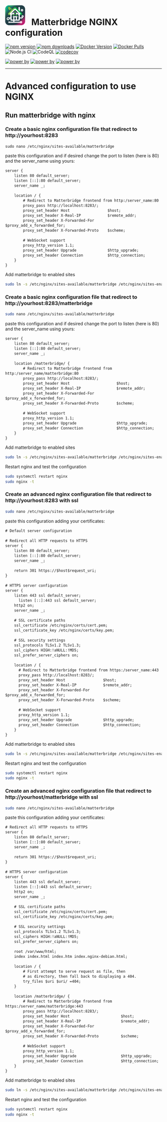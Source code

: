 # <img src="frontend/public/matterbridge.svg" alt="Matterbridge Logo" width="64px" height="64px">&nbsp;&nbsp;&nbsp;Matterbridge NGINX configuration

[![npm version](https://img.shields.io/npm/v/matterbridge.svg)](https://www.npmjs.com/package/matterbridge)
[![npm downloads](https://img.shields.io/npm/dt/matterbridge.svg)](https://www.npmjs.com/package/matterbridge)
[![Docker Version](https://img.shields.io/docker/v/luligu/matterbridge?label=docker%20version&sort=semver)](https://hub.docker.com/r/luligu/matterbridge)
[![Docker Pulls](https://img.shields.io/docker/pulls/luligu/matterbridge.svg)](https://hub.docker.com/r/luligu/matterbridge)
![Node.js CI](https://github.com/Luligu/matterbridge/actions/workflows/build.yml/badge.svg)
![CodeQL](https://github.com/Luligu/matterbridge/actions/workflows/codeql.yml/badge.svg)
[![codecov](https://codecov.io/gh/Luligu/matterbridge/branch/main/graph/badge.svg)](https://codecov.io/gh/Luligu/matterbridge)

[![power by](https://img.shields.io/badge/powered%20by-matter--history-blue)](https://www.npmjs.com/package/matter-history)
[![power by](https://img.shields.io/badge/powered%20by-node--ansi--logger-blue)](https://www.npmjs.com/package/node-ansi-logger)
[![power by](https://img.shields.io/badge/powered%20by-node--persist--manager-blue)](https://www.npmjs.com/package/node-persist-manager)

---

# Advanced configuration to use NGINX

## Run matterbridge with nginx

### Create a basic nginx configuration file that redirect to http://yourhost:8283

```
sudo nano /etc/nginx/sites-available/matterbridge
```

paste this configuration and if desired change the port to listen (here is 80) and the server_name using yours:

```
server {
    listen 80 default_server;
    listen [::]:80 default_server;
    server_name _;

    location / {
        # Redirect to Matterbridge frontend from http:/server_name:80
        proxy_pass http://localhost:8283/;
        proxy_set_header Host                 $host;
        proxy_set_header X-Real-IP            $remote_addr;
        proxy_set_header X-Forwarded-For      $proxy_add_x_forwarded_for;
        proxy_set_header X-Forwarded-Proto    $scheme;

        # WebSocket support
        proxy_http_version 1.1;
        proxy_set_header Upgrade              $http_upgrade;
        proxy_set_header Connection           $http_connection;
    }
}
```

Add matterbridge to enabled sites

```bash
sudo ln -s /etc/nginx/sites-available/matterbridge /etc/nginx/sites-enabled/
```

### Create a basic nginx configuration file that redirect to http://yourhost:8283/matterbridge

```bash
sudo nano /etc/nginx/sites-available/matterbridge
```

paste this configuration and if desired change the port to listen (here is 80) and the server_name using yours:

```
server {
    listen 80 default_server;
    listen [::]:80 default_server;
    server_name _;

    location /matterbridge/ {
        # Redirect to Matterbridge frontend from http:/server_name/matterbridge:80
        proxy_pass http://localhost:8283/;
        proxy_set_header Host                     $host;
        proxy_set_header X-Real-IP                $remote_addr;
        proxy_set_header X-Forwarded-For          $proxy_add_x_forwarded_for;
        proxy_set_header X-Forwarded-Proto        $scheme;

        # WebSocket support
        proxy_http_version 1.1;
        proxy_set_header Upgrade                  $http_upgrade;
        proxy_set_header Connection               $http_connection;
    }
}
```

Add matterbridge to enabled sites

```bash
sudo ln -s /etc/nginx/sites-available/matterbridge /etc/nginx/sites-enabled/
```

Restart nginx and test the configuration

```bash
sudo systemctl restart nginx
sudo nginx -t
```

### Create an advanced nginx configuration file that redirect to http://yourhost:8283 with ssl

```bash
sudo nano /etc/nginx/sites-available/matterbridge
```

paste this configuration adding your certificates:

```
# Default server configuration

# Redirect all HTTP requests to HTTPS
server {
    listen 80 default_server;
    listen [::]:80 default_server;
    server_name _;

    return 301 https://$host$request_uri;
}

# HTTPS server configuration
server {
    listen 443 ssl default_server;
      listen [::]:443 ssl default_server;
    http2 on;
    server_name _;

    # SSL certificate paths
    ssl_certificate /etc/nginx/certs/cert.pem;
    ssl_certificate_key /etc/nginx/certs/key.pem;

    # SSL security settings
    ssl_protocols TLSv1.2 TLSv1.3;
    ssl_ciphers HIGH:!aNULL:!MD5;
    ssl_prefer_server_ciphers on;

    location / {
      # Redirect to Matterbridge frontend from https:/server_name:443
      proxy_pass http://localhost:8283/;
      proxy_set_header Host                 $host;
      proxy_set_header X-Real-IP            $remote_addr;
      proxy_set_header X-Forwarded-For      $proxy_add_x_forwarded_for;
      proxy_set_header X-Forwarded-Proto    $scheme;

      # WebSocket support
      proxy_http_version 1.1;
      proxy_set_header Upgrade              $http_upgrade;
      proxy_set_header Connection           $http_connection;
    }
}
```

Add matterbridge to enabled sites

```bash
sudo ln -s /etc/nginx/sites-available/matterbridge /etc/nginx/sites-enabled/
```

Restart nginx and test the configuration

```bash
sudo systemctl restart nginx
sudo nginx -t
```

### Create an advanced nginx configuration file that redirect to http://yourhost/matterbridge with ssl

```bash
sudo nano /etc/nginx/sites-available/matterbridge
```

paste this configuration adding your certificates:

```
# Redirect all HTTP requests to HTTPS
server {
    listen 80 default_server;
    listen [::]:80 default_server;
    server_name _;

    return 301 https://$host$request_uri;
}

# HTTPS server configuration
server {
	listen 443 ssl default_server;
    listen [::]:443 ssl default_server;
	http2 on;
	server_name _;

	# SSL certificate paths
    ssl_certificate /etc/nginx/certs/cert.pem;
    ssl_certificate_key /etc/nginx/certs/key.pem;

    # SSL security settings
    ssl_protocols TLSv1.2 TLSv1.3;
    ssl_ciphers HIGH:!aNULL:!MD5;
    ssl_prefer_server_ciphers on;

	root /var/www/html;
	index index.html index.htm index.nginx-debian.html;

	location / {
		# First attempt to serve request as file, then
		# as directory, then fall back to displaying a 404.
		try_files $uri $uri/ =404;
	}

    location /matterbridge/ {
	    # Redirect to Matterbridge frontend from https:/server_name/matterbridge:443
        proxy_pass http://localhost:8283/;
        proxy_set_header Host                       $host;
        proxy_set_header X-Real-IP                  $remote_addr;
        proxy_set_header X-Forwarded-For            $proxy_add_x_forwarded_for;
        proxy_set_header X-Forwarded-Proto          $scheme;

	    # WebSocket support
        proxy_http_version 1.1;
        proxy_set_header Upgrade                    $http_upgrade;
        proxy_set_header Connection                 $http_connection;
    }
}
```

Add matterbridge to enabled sites

```bash
sudo ln -s /etc/nginx/sites-available/matterbridge /etc/nginx/sites-enabled/
```

Restart nginx and test the configuration

```bash
sudo systemctl restart nginx
sudo nginx -t
```

